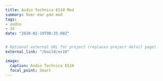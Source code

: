 ```yaml
---
title: Audio Technica ES10 Mod
summary: Over ear pad mod		 
tags:
- audio
- 3d
date: "2020-02-19T00:35:00Z"


# Optional external URL for project (replaces project detail page).
external_link: "/build/es10"

image:
  caption: Audio Technica ES10
  focal_point: Smart
---
```

